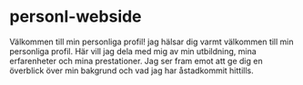 # personl-webside

Välkommen till min personliga profil!
jag hälsar dig varmt välkommen till min personliga profil. Här vill jag dela med mig av min utbildning, mina erfarenheter och mina prestationer. 
Jag ser fram emot att ge dig en överblick över min bakgrund och vad jag har åstadkommit hittills.
